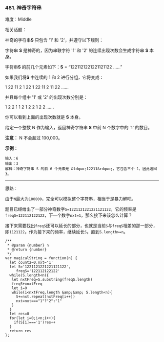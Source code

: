 ### 481. 神奇字符串

难度：Middle

相关话题：

神奇的字符串**S** 只包含 &#39;1&#39; 和 &#39;2&#39;，并遵守以下规则：



字符串 **S**  是神奇的，因为串联字符 &#39;1&#39; 和 &#39;2&#39; 的连续出现次数会生成字符串 **S**  本身。



字符串**S** 的前几个元素如下：**S** = &ldquo;1221121221221121122 ......&rdquo;



如果我们将**S**  中连续的 1 和 2 进行分组，它将变成：



1 22 11 2 1 22 1 22 11 2 11 22 ......



并且每个组中 &#39;1&#39; 或 &#39;2&#39; 的出现次数分别是：



1 2 2 1 1 2 1 2 2 1 2 2 ......



你可以看到上面的出现次数就是 **S**  本身。



给定一个整数 N 作为输入，返回神奇字符串 **S** 中前 N 个数字中的 &#39;1&#39; 的数目。



**注意：** N 不会超过 100,000。



**示例：** 



```
输入：6
输出：3
解释：神奇字符串 S 的前 6 个元素是 &ldquo;12211&rdquo;，它包含三个 1，因此返回 3。
```







-----

思路：

由于`N`最大为`100000`，完全可以模拟整个字符串，相当于是暴力解吧。

题目已经给出了一部分神奇数字`S=1221121221221121122`，它的频率是`freqS=122112122122`，下一个数字`nxt=1`，那么接下来该怎么计算？

接下来需要找出`freqS`还可以延长的部分，也就是当前`S`与`freqS`相差的那一部分，即`1121122`，作为接下来的频率，继续延长`S`，直到`S.length>=n`。


```
/**
 * @param {number} n
 * @return {number}
 */
var magicalString = function(n) {
  let count2=0,nxt='1'
  let S='1221121221221121122',
     freqS='122112122122'
  while(S.length<n){
   let nxtFreq=S.substring(freqS.length)
   freqS+=nxtFreq
   let i=0
   while(i<nxtFreq.length &amp;&amp; S.length<n){
     S+=nxt.repeat(nxtFreq[i++])
     nxt=nxt==="1"?"2":"1"
   }
  }
  let res=0
  for(let i=0;i<n;i++){
    if(S[i]==='1')res++
  }
  return res
};
```

